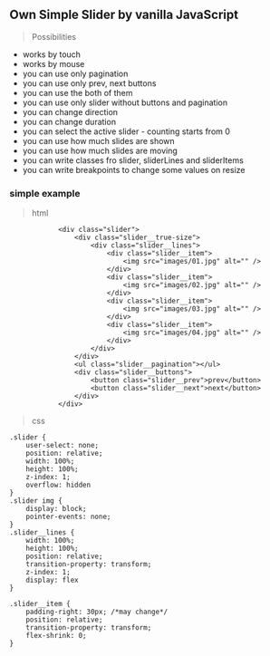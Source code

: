 ## Own Simple Slider by vanilla JavaScript
> Possibilities
- works by touch
- works by mouse
- you can use only pagination
- you can use only prev, next buttons
- you can use the both of them
- you can use only slider without buttons and pagination
- you can change direction
- you can change duration
- you can select the active slider - counting starts from 0
- you can use how much slides are shown 
- you can use how much slides are moving
- you can write classes fro slider, sliderLines and sliderItems
- you can write breakpoints to change some values on resize
### simple example

>html
```
            <div class="slider">
                <div class="slider__true-size">
                    <div class="slider__lines">
                        <div class="slider__item">
                            <img src="images/01.jpg" alt="" />
                        </div>
                        <div class="slider__item">
                            <img src="images/02.jpg" alt="" />
                        </div>
                        <div class="slider__item">
                            <img src="images/03.jpg" alt="" />
                        </div>
                        <div class="slider__item">
                            <img src="images/04.jpg" alt="" />
                        </div>
                    </div>
                </div>
                <ul class="slider__pagination"></ul>
                <div class="slider__buttons">
                    <button class="slider__prev">prev</button>
                    <button class="slider__next">next</button>
                </div>
            </div>
```
>css
```
.slider {
    user-select: none;
    position: relative;
    width: 100%;
    height: 100%;
    z-index: 1;
    overflow: hidden
}
.slider img {
    display: block;
    pointer-events: none;
}
.slider__lines {
    width: 100%;
    height: 100%;
    position: relative;
    transition-property: transform;
    z-index: 1;
    display: flex
}

.slider__item {
    padding-right: 30px; /*may change*/
    position: relative;
    transition-property: transform;
    flex-shrink: 0;
}
```
